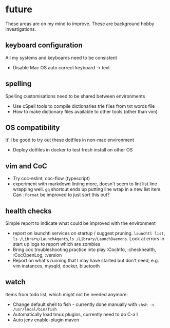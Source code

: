 # future

These areas are on my mind to improve. These are background hobby
investigations.

## keyboard configuration

All my systems and keyboards need to be consistent

- Disable Mac OS auto correct keyboard -> text

## spelling

Spelling customisations need to be shared between environments

- Use cSpell tools to compile dictionaries trie files from txt words file
- How to make dictionary files available to other tools (other than vim)

## OS compatibility

It'll be good to try out these dotfiles in non-mac environment

- Deploy dotfiles in docker to test fresh install on other OS

## vim and CoC

- Try coc-eslint, coc-flow (typescript)
- experiment with markdown linting more, doesn't seem to lint list line wrapping
  well. `gq` shortcut ends up putting line wrap in a new list item. Can
  `:Format` be improved to just sort this out?

## health checks

Simple report to indicate what could be improved with the environment

- report on launchtl services on startup / suggest pruning. `launchtl list`, `ls
  /Library/LaunchAgents`,`ls /Library/LaunchDaemons`. Look at errors in start up
  logs to report which are zombies
- Bring coc troubleshooting practice into play :CocInfo, :checkhealth,
  :CocOpenLog, :version
- Report on what's running that I may have started but don't need, e.g.  vim
  instances, mysqld, docker, bluetooth

## watch

Items from todo list, which might not be needed anymore:

- Change default shell to fish - currently done manually with `chsh -s
  /usr/local/bin/fish`
- Automatically load tmux plugins, currently need to do C-a I
- Auto jenv enable-plugin maven
